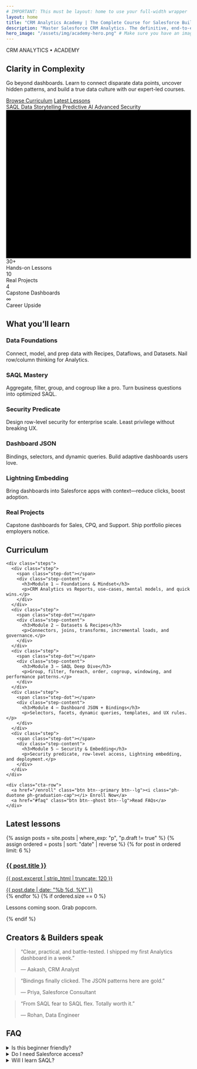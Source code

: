 ```yaml
---
# IMPORTANT: This must be layout: home to use your full-width wrapper
layout: home
title: "CRM Analytics Academy | The Complete Course for Salesforce Builders"
description: "Master Salesforce CRM Analytics. The definitive, end-to-end curriculum covering data recipes, SAQL, security predicates, dynamic dashboard JSON, and Lightning embedding."
hero_image: "/assets/img/academy-hero.png" # Make sure you have an image at this path
---
```


<section class="hero-banner hero-banner--academy">
  <div class="hero-content">
    <div class="hero-text">
      <div class="tableau-logo">CRM ANALYTICS • ACADEMY</div>
      <h1>Clarity in Complexity</h1>
      <p class="sf-text--large sf-text-muted hero__subtitle">Go beyond dashboards. Learn to connect disparate data points, uncover hidden patterns, and build a true data culture with our expert-led courses.</p>
      <div class="hero-cta">
        <a href="#curriculum" class="btn btn--primary">Browse Curriculum</a>
        <a href="#lessons" class="btn btn--ghost">Latest Lessons</a>
      </div>
      <div class="hero-pills">
        <span class="pill">SAQL</span>
        <span class="pill">Data Storytelling</span>
        <span class="pill">Predictive AI</span>
        <span class="pill">Advanced Security</span>
      </div>
    </div>
    <!-- The Data Constellation SVG -->
    <div class="hero-svg-wrapper" aria-hidden="true">
      <svg id="hero-constellation-svg" viewBox="0 0 500 400" xmlns="http://www.w3.org/2000/svg">
        <defs>
          <radialGradient id="glow-gradient" cx="50%" cy="50%" r="50%" fx="50%" fy="50%">
            <stop offset="0%" style="stop-color: var(--hero-svg-glow); stop-opacity: 0.3"/>
            <stop offset="100%" style="stop-color: var(--hero-svg-glow); stop-opacity: 0"/>
          </radialGradient>
          <filter id="blur-effect">
            <feGaussianBlur in="SourceGraphic" stdDeviation="1" />
          </filter>
        </defs>
        <!-- Background Elements -->
        <g id="svg-layer-back">
          <rect width="500" height="400" fill="var(--hero-svg-bg)" />
          <circle cx="250" cy="200" r="250" fill="url(#glow-gradient)" />
          <!-- Ambient Data Points -->
          <g class="ambient-data">
            <circle cx="50" cy="50" r="1.5"/><circle cx="120" cy="350" r="1"/><circle cx="450" cy="80" r="2"/><circle cx="380" cy="320" r="1.2"/><circle cx="250" cy="10" r="1.5"/>
          </g>
        </g>
        <!-- Mid-ground Elements -->
        <g id="svg-layer-mid">
          <g class="constellation" id="constellation-chart">
            <path class="constellation-path" d="M358.3,133.3a88,88,0,1,1-119.8-80"/>
            <circle class="constellation-node" cx="238.5" cy="53.3" r="3"/><circle class="constellation-node" cx="358.3" cy="133.3" r="3"/>
          </g>
          <g class="constellation" id="constellation-users">
            <path class="constellation-path" d="M141.7,266.7a48,48,0,1,0,0-96"/>
            <circle class="constellation-node" cx="141.7" cy="170.7" r="3"/><circle class="constellation-node" cx="141.7" cy="266.7" r="3"/>
          </g>
        </g>
        <!-- Foreground Elements -->
        <g id="svg-layer-front">
          <g class="constellation" id="constellation-trend">
            <path class="constellation-path" d="M250,320, 320,250, 380,280, 450,210"/>
            <circle class="constellation-node" cx="250" cy="320" r="3"/><circle class="constellation-node" cx="320" cy="250" r="3"/><circle class="constellation-node" cx="380" cy="280" r="3"/><circle class="constellation-node" cx="450" cy="210" r="3"/>
          </g>
          <!-- The Central Engine -->
          <g class="engine">
            <circle class="engine-pulse" cx="250" cy="200" r="20" />
            <circle class="engine-core" cx="250" cy="200" r="8" />
          </g>
          <!-- The Phosphor Icons (drawn last) -->
          <g class="icon-group" id="icon-chart" transform="translate(350, 125) scale(0.4)">
            <path class="ph-duotone-bg" d="M128,24a104,104,0,0,0-94.6,71.3L128,128Z"/>
            <path class="ph-duotone-fg" d="M128,24V128h94.6A104.3,104.3,0,0,0,128,24ZM224,136H136V43.2a96,96,0,0,1,88,92.8Z"/>
            <path class="ph-duotone-fg" d="M117.8,138.2a104,104,0,1,0,98.8,89.2.8.8,0,0,0-.1.2l-90.3-64.5A8,8,0,0,0,117.8,138.2ZM128,224a88,88,0,1,1,88-88v.8L128.8,144a16.1,16.1,0,0,1-17.6-6.4l-64-89.6A88,88,0,0,1,128,224Z"/>
          </g>
          <g class="icon-group" id="icon-users" transform="translate(133, 258) scale(0.35)">
             <path class="ph-duotone-bg" d="M128,120a40,40,0,1,0-40-40A40,40,0,0,0,128,120Zm80,8a40,40,0,1,0-40-40A40,40,0,0,0,208,128ZM48,128a40,40,0,1,0-40-40A40,40,0,0,0,48,128Z"/><path class="ph-duotone-fg" d="M128,72a48,48,0,1,0,48,48A48,48,0,0,0,128,72Zm0,80a32,32,0,1,1,32-32A32,32,0,0,1,128,152Z"/><path class="ph-duotone-fg" d="M208,80a48,48,0,1,0,48,48A48,48,0,0,0,208,80Zm0,80a32,32,0,1,1,32-32A32,32,0,0,1,208,160Z"/><path class="ph-duotone-fg" d="M48,80a48,48,0,1,0,48,48A48,48,0,0,0,48,80ZM48,160a32,32,0,1,1,32-32A32,32,0,0,1,48,160Z"/><path class="ph-duotone-fg" d="M156,172.9a59.7,59.7,0,0,0-56,0,64,64,0,0,0-47.2,60.5a8,8,0,0,0,15.9,1.2,48,48,0,0,1,87.2-1.3,8,8,0,0,0,15.9-1.2A64,64,0,0,0,156,172.9Z"/><path class="ph-duotone-fg" d="M239.2,234.6a48,48,0,0,0-87.2-1.3,8,8,0,0,0-15.9,1.2,64,64,0,0,0,47.2,60.5,57.1,57.1,0,0,0,24.5,0,64,64,0,0,0,47.2-60.5,8,8,0,1,0-15.8-1.2Z"/><path class="ph-duotone-fg" d="M115.2,233.3a48,48,0,0,0-87.2,1.3,8,8,0,0,0,15.9,1.2A64,64,0,0,0,91.1,174a57.1,57.1,0,0,0-24.5,0,64,64,0,0,0-47.2,60.5,8,8,0,1,0,15.8,1.2A48,48,0,0,0,115.2,233.3Z"/>
          </g>
          <g class="icon-group" id="icon-trend" transform="translate(442, 202) scale(0.3)">
            <path class="ph-duotone-bg" d="M240,56,136,160,72,96,24,144V56Z"/>
            <path class="ph-duotone-fg" d="M248,48a8,8,0,0,0-8,8V128l-61.7-61.7a8,8,0,0,0-11.3,0L136,97.7,77.7,39.3a8,8,0,0,0-11.3,0L24,81.7V56a8,8,0,0,0-16,0V152a8,8,0,0,0,8,8H248a8,8,0,0,0,0-16H42.3l24-24L136,182.3l28.7-28.6a8,8,0,0,0,0-11.3L224,81.7l16,16V56A8,8,0,0,0,248,48Z"/>
          </g>
        </g>
      </svg>
    </div>
  </div>
</section>

<script>
  // Subtle Parallax Effect for Hero SVG
  document.addEventListener('DOMContentLoaded', () => {
    const svg = document.getElementById('hero-constellation-svg');
    if (svg) {
      const backLayer = svg.getElementById('svg-layer-back');
      const midLayer = svg.getElementById('svg-layer-mid');
      const frontLayer = svg.getElementById('svg-layer-front');
      const windowWidth = window.innerWidth;
      const windowHeight = window.innerHeight;

      window.addEventListener('mousemove', (e) => {
        const x = (e.clientX - windowWidth / 2) / windowWidth;
        const y = (e.clientY - windowHeight / 2) / windowHeight;

        backLayer.style.transform = `translate(${x * 5}px, ${y * 5}px)`;
        midLayer.style.transform = `translate(${x * 10}px, ${y * 10}px)`;
        frontLayer.style.transform = `translate(${x * 15}px, ${y * 15}px)`;
      });
    }
  });
</script>

<!-- KPI STRIP -->
<section class="section kpis">
  <div class="sf-container">
    <div class="kpi-grid">
      <div class="kpi-card">
        <div class="kpi-num">30+</div>
        <div class="kpi-label">Hands-on Lessons</div>
      </div>
      <div class="kpi-card">
        <div class="kpi-num">10</div>
        <div class="kpi-label">Real Projects</div>
      </div>
      <div class="kpi-card">
        <div class="kpi-num">4</div>
        <div class="kpi-label">Capstone Dashboards</div>
      </div>
      <div class="kpi-card">
        <div class="kpi-num">∞</div>
        <div class="kpi-label">Career Upside</div>
      </div>
    </div>
  </div>
</section>

<!-- WHAT YOU'LL LEARN -->
<section class="section">
  <div class="sf-container">
    <h2 class="section-title">What you’ll learn</h2>
    <div class="feature-grid">
      <article class="feature-card">
        <i class="ph-duotone ph-database icon"></i>
        <h3>Data Foundations</h3>
        <p>Connect, model, and prep data with Recipes, Dataflows, and Datasets. Nail row/column thinking for Analytics.</p>
      </article>
      <article class="feature-card">
        <i class="ph-duotone ph-code-simple icon"></i>
        <h3>SAQL Mastery</h3>
        <p>Aggregate, filter, group, and cogroup like a pro. Turn business questions into optimized SAQL.</p>
      </article>
      <article class="feature-card">
        <i class="ph-duotone ph-shield-check icon"></i>
        <h3>Security Predicate</h3>
        <p>Design row-level security for enterprise scale. Least privilege without breaking UX.</p>
      </article>
      <article class="feature-card">
        <i class="ph-duotone ph-layout icon"></i>
        <h3>Dashboard JSON</h3>
        <p>Bindings, selectors, and dynamic queries. Build adaptive dashboards users love.</p>
      </article>
      <article class="feature-card">
        <i class="ph-duotone ph-lightning icon"></i>
        <h3>Lightning Embedding</h3>
        <p>Bring dashboards into Salesforce apps with context—reduce clicks, boost adoption.</p>
      </article>
      <article class="feature-card">
        <i class="ph-duotone ph-rocket-launch icon"></i>
        <h3>Real Projects</h3>
        <p>Capstone dashboards for Sales, CPQ, and Support. Ship portfolio pieces employers notice.</p>
      </article>
    </div>
  </div>
</section>

<!-- CURRICULUM -->
<section id="curriculum" class="section section--muted">
  <div class="sf-container">
    <h2 class="section-title">Curriculum</h2>

    <div class="steps">
      <div class="step">
        <span class="step-dot"></span>
        <div class="step-content">
          <h3>Module 1 — Foundations & Mindset</h3>
          <p>CRM Analytics vs Reports, use-cases, mental models, and quick wins.</p>
        </div>
      </div>
      <div class="step">
        <span class="step-dot"></span>
        <div class="step-content">
          <h3>Module 2 — Datasets & Recipes</h3>
          <p>Connectors, joins, transforms, incremental loads, and governance.</p>
        </div>
      </div>
      <div class="step">
        <span class="step-dot"></span>
        <div class="step-content">
          <h3>Module 3 — SAQL Deep Dive</h3>
          <p>Group, filter, foreach, order, cogroup, windowing, and performance patterns.</p>
        </div>
      </div>
      <div class="step">
        <span class="step-dot"></span>
        <div class="step-content">
          <h3>Module 4 — Dashboard JSON + Bindings</h3>
          <p>Selectors, facets, dynamic queries, templates, and UX rules.</p>
        </div>
      </div>
      <div class="step">
        <span class="step-dot"></span>
        <div class="step-content">
          <h3>Module 5 — Security & Embedding</h3>
          <p>Security predicate, row-level access, Lightning embedding, and deployment.</p>
        </div>
      </div>
    </div>

    <div class="cta-row">
      <a href="/enroll" class="btn btn--primary btn--lg"><i class="ph-duotone ph-graduation-cap"></i> Enroll Now</a>
      <a href="#faq" class="btn btn--ghost btn--lg">Read FAQs</a>
    </div>
  </div>
</section>

<!-- LATEST LESSONS (Auto) -->
<section id="lessons" class="section">
  <div class="sf-container">
    <h2 class="section-title">Latest lessons</h2>
    <div class="lesson-list">
      {% assign posts = site.posts | where_exp: "p", "p.draft != true" %}
      {% assign ordered = posts | sort: "date" | reverse %}
      {% for post in ordered limit: 6 %}
        <a class="lesson-item" href="{{ post.url | relative_url }}">
          <i class="ph-duotone ph-article"></i>
          <div class="lesson-meta">
            <h3 class="lesson-title">{{ post.title }}</h3>
            <p class="lesson-sub">{{ post.excerpt | strip_html | truncate: 120 }}</p>
            <span class="lesson-date">{{ post.date | date: "%b %d, %Y" }}</span>
          </div>
        </a>
      {% endfor %}
      {% if ordered.size == 0 %}
        <p class="sf-text-muted">Lessons coming soon. Grab popcorn.</p>
      {% endif %}
    </div>
  </div>
</section>

<!-- TESTIMONIALS -->
<section class="section section--muted">
  <div class="sf-container">
    <h2 class="section-title">Creators & Builders speak</h2>
    <div class="testimonial-grid">
      <blockquote class="testimonial">
        <p>“Clear, practical, and battle-tested. I shipped my first Analytics dashboard in a week.”</p>
        <footer>— Aakash, CRM Analyst</footer>
      </blockquote>
      <blockquote class="testimonial">
        <p>“Bindings finally clicked. The JSON patterns here are gold.”</p>
        <footer>— Priya, Salesforce Consultant</footer>
      </blockquote>
      <blockquote class="testimonial">
        <p>“From SAQL fear to SAQL flex. Totally worth it.”</p>
        <footer>— Rohan, Data Engineer</footer>
      </blockquote>
    </div>
  </div>
</section>

<!-- FAQ -->
<section id="faq" class="section">
  <div class="sf-container">
    <h2 class="section-title">FAQ</h2>
    <div class="faq">
      <details>
        <summary>Is this beginner friendly?</summary>
        <p>Yes. We start with foundations and layer complexity with demos and labs.</p>
      </details>
      <details>
        <summary>Do I need Salesforce access?</summary>
        <p>A dev org is recommended for hands-on labs. We show you how to get one.</p>
      </details>
      <details>
        <summary>Will I learn SAQL?</summary>
        <p>Deeply. From groupings to cogroups and performance techniques.</p>
      </details>
    </div>
  </div>
</section>
